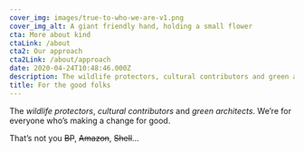 ```yaml
---
cover_img: images/true-to-who-we-are-v1.png
cover_img_alt: A giant friendly hand, holding a small flower
cta: More about kind
ctaLink: /about
cta2: Our approach
cta2Link: /about/approach
date: 2020-04-24T10:48:46.000Z
description: The wildlife protectors, cultural contributors and green architects. We’re for everyone who’s making a change for good.
title: For the good folks
---
```


The _wildlife protectors_, _cultural contributors_ and _green architects_. We’re for everyone who’s making a change for good.

That’s not you ~~BP~~, ~~Amazon~~, ~~Shell~~…
